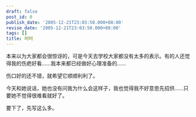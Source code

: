 ```yaml
---
draft: false
post_id: 0
publish_date: '2005-12-21T23:03:50.000+08:00'
revise_date: '2005-12-21T23:03:50.000+08:00'
tags: []
title: 呵呵
---
```


本来以为大家都会很惊讶的，可是今天去学校大家都没有太多的表示。有的人还觉得我的伤疤好看……我本来都已经做好心理准备的……

伤口好的还不错，就希望它顺顺利利了。

今天和她说话，她也没有问我为什么会这样子，我也觉得我不好意思先招供……只要她不觉得很难看就好了。

要下了，先写这么多。
